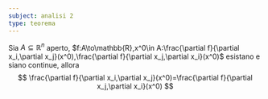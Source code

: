 ```yaml
---
subject: analisi 2
type: teorema
---
```

Sia $A\subseteq\mathbb{R}^n$ aperto, $f:A\to\mathbb{R},x^0\in A:\frac{\partial f}{\partial x_i,\partial x_j}(x^0),\frac{\partial f}{\partial x_j,\partial x_i}(x^0)$ esistano e siano continue, allora
$$
\frac{\partial f}{\partial x_i,\partial x_j}(x^0)=\frac{\partial f}{\partial x_j,\partial x_i}(x^0)
$$
